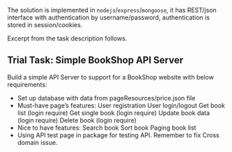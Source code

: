 The solution is implemented in `nodejs`/`express`/`mongoose`,
it has REST/json interface with authentication by username/password,
authentication is stored in session/cookies.

Excerpt from the task description follows.

Trial Task: Simple BookShop API Server
--------------------------------------

Build a simple API Server to support for a BookShop website with below requirements:

+ Set up database with data from pageResources/price.json file
+ Must-have page’s features: 
User registration
User login/logout
Get book list (login require)
Get single book (login require)
Update book data (login require)
Delete book (login require)
+ Nice to have features:
Search book
Sort book
Paging book list
+ Using API test page in package for testing API. Remember to fix Cross domain issue.

